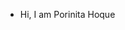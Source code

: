 - Hi, I am Porinita Hoque


<!---
Porinita-Hoque/Porinita-Hoque is a ✨ special ✨ repository because its `README.md` (this file) appears on your GitHub profile.
You can click the Preview link to take a look at your changes.
--->
